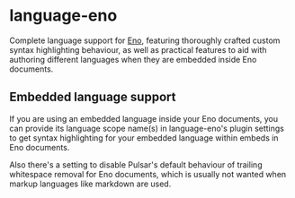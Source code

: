 # language-eno

Complete language support for [Eno](https://eno-lang.org), featuring
thoroughly crafted custom syntax highlighting behaviour, as well as practical
features to aid with authoring different languages when they are embedded
inside Eno documents.

## Embedded language support

If you are using an embedded language inside your Eno documents, you can
provide its language scope name(s) in language-eno's plugin settings to get
syntax highlighting for your embedded language within embeds in Eno
documents.

Also there's a setting to disable Pulsar's default behaviour of trailing
whitespace removal for Eno documents, which is usually not wanted when markup
languages like markdown are used.
